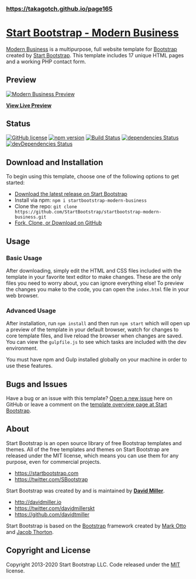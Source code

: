 ### https://takagotch.github.io/page165


# [Start Bootstrap - Modern Business](https://startbootstrap.com/templates/modern-business/)

[Modern Business](https://startbootstrap.com/templates/modern-business/) is a multipurpose, full website template for [Bootstrap](https://getbootstrap.com/) created by [Start Bootstrap](https://startbootstrap.com/). This template includes 17 unique HTML pages and a working PHP contact form.

## Preview

[![Modern Business Preview](https://startbootstrap.com/assets/img/screenshots/templates/modern-business.png)](https://startbootstrap.github.io/startbootstrap-modern-business/)

**[View Live Preview](https://startbootstrap.github.io/startbootstrap-modern-business/)**

## Status

[![GitHub license](https://img.shields.io/badge/license-MIT-blue.svg)](https://raw.githubusercontent.com/StartBootstrap/startbootstrap-modern-business/master/LICENSE)
[![npm version](https://img.shields.io/npm/v/startbootstrap-modern-business.svg)](https://www.npmjs.com/package/startbootstrap-modern-business)
[![Build Status](https://travis-ci.org/StartBootstrap/startbootstrap-modern-business.svg?branch=master)](https://travis-ci.org/StartBootstrap/startbootstrap-modern-business)
[![dependencies Status](https://david-dm.org/StartBootstrap/startbootstrap-modern-business/status.svg)](https://david-dm.org/StartBootstrap/startbootstrap-modern-business)
[![devDependencies Status](https://david-dm.org/StartBootstrap/startbootstrap-modern-business/dev-status.svg)](https://david-dm.org/StartBootstrap/startbootstrap-modern-business?type=dev)

## Download and Installation

To begin using this template, choose one of the following options to get started:

* [Download the latest release on Start Bootstrap](https://startbootstrap.com/templates/modern-business/)
* Install via npm: `npm i startbootstrap-modern-business`
* Clone the repo: `git clone https://github.com/StartBootstrap/startbootstrap-modern-business.git`
* [Fork, Clone, or Download on GitHub](https://github.com/StartBootstrap/startbootstrap-modern-business)

## Usage

### Basic Usage

After downloading, simply edit the HTML and CSS files included with the template in your favorite text editor to make changes. These are the only files you need to worry about, you can ignore everything else! To preview the changes you make to the code, you can open the `index.html` file in your web browser.

### Advanced Usage

After installation, run `npm install` and then run `npm start` which will open up a preview of the template in your default browser, watch for changes to core template files, and live reload the browser when changes are saved. You can view the `gulpfile.js` to see which tasks are included with the dev environment.

You must have npm and Gulp installed globally on your machine in order to use these features.

## Bugs and Issues

Have a bug or an issue with this template? [Open a new issue](https://github.com/StartBootstrap/startbootstrap-modern-business/issues) here on GitHub or leave a comment on the [template overview page at Start Bootstrap](https://startbootstrap.com/templates/modern-business/).

## About

Start Bootstrap is an open source library of free Bootstrap templates and themes. All of the free templates and themes on Start Bootstrap are released under the MIT license, which means you can use them for any purpose, even for commercial projects.

* <https://startbootstrap.com>
* <https://twitter.com/SBootstrap>

Start Bootstrap was created by and is maintained by **[David Miller](http://davidmiller.io/)**.

* <http://davidmiller.io>
* <https://twitter.com/davidmillerskt>
* <https://github.com/davidtmiller>

Start Bootstrap is based on the [Bootstrap](https://getbootstrap.com/) framework created by [Mark Otto](https://twitter.com/mdo) and [Jacob Thorton](https://twitter.com/fat).

## Copyright and License

Copyright 2013-2020 Start Bootstrap LLC. Code released under the [MIT](https://github.com/StartBootstrap/startbootstrap-modern-business/blob/gh-pages/LICENSE) license.

